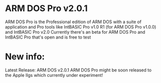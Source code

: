 # ARM DOS Pro v2.0.1
ARM DOS Pro is the Professional edition of ARM DOS with a suite of application and Pro tools like IntBASIC Pro v1.0 R1 (for ARM DOS Pro v1.0.0) and IntBASIC Pro v2.0
Currently there's an beta for ARM DOS Pro and IntBASIC Pro that's open and is free to test
# New info:
Latest Release: ARM DOS v2.0.1
ARM DOS Pro might be soon released to the Apple IIgs which currently under experiment!

